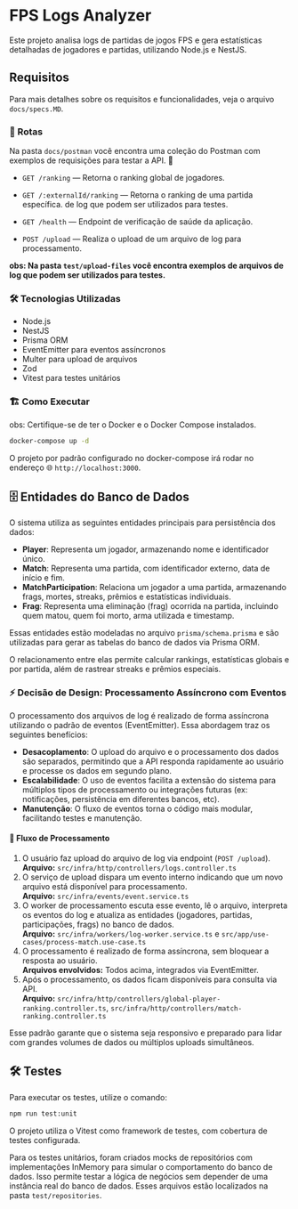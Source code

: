 
# FPS Logs Analyzer

Este projeto analisa logs de partidas de jogos FPS e gera estatísticas detalhadas de jogadores e partidas, utilizando Node.js e NestJS.

## Requisitos

Para mais detalhes sobre os requisitos e funcionalidades, veja o arquivo `docs/specs.MD`.

### 📡 Rotas 
Na pasta ```docs/postman``` você encontra uma coleção do Postman com exemplos de requisições para testar a API. 📨

- `GET /ranking` — Retorna o ranking global de jogadores. 
  
- `GET /:externalId/ranking` — Retorna o ranking de uma partida específica. 
de log que podem ser utilizados para testes.

- `GET /health` — Endpoint de verificação de saúde da aplicação. 
  
- `POST /upload` — Realiza o upload de um arquivo de log para processamento. 

**obs: Na pasta ```test/upload-files``` você encontra exemplos de arquivos de log que podem ser utilizados para testes.**

### 🛠️ Tecnologias Utilizadas 
- Node.js
- NestJS
- Prisma ORM 
- EventEmitter para eventos assíncronos
- Multer para upload de arquivos
- Zod 
- Vitest para testes unitários

### 🏗️ Como Executar 

obs: Certifique-se de ter o Docker e o Docker Compose instalados.

```bash
docker-compose up -d
```


O projeto por padrão configurado no docker-compose irá rodar no endereço 🌐 `http://localhost:3000`. 

## 🗄️ Entidades do Banco de Dados

O sistema utiliza as seguintes entidades principais para persistência dos dados:

- **Player**: Representa um jogador, armazenando nome e identificador único.
- **Match**: Representa uma partida, com identificador externo, data de início e fim.
- **MatchParticipation**: Relaciona um jogador a uma partida, armazenando frags, mortes, streaks, prêmios e estatísticas individuais.
- **Frag**: Representa uma eliminação (frag) ocorrida na partida, incluindo quem matou, quem foi morto, arma utilizada e timestamp.

Essas entidades estão modeladas no arquivo `prisma/schema.prisma` e são utilizadas para gerar as tabelas do banco de dados via Prisma ORM.

O relacionamento entre elas permite calcular rankings, estatísticas globais e por partida, além de rastrear streaks e prêmios especiais.

### ⚡ Decisão de Design: Processamento Assíncrono com Eventos 

O processamento dos arquivos de log é realizado de forma assíncrona utilizando o padrão de eventos (EventEmitter). Essa abordagem traz os seguintes benefícios:

- **Desacoplamento**: O upload do arquivo e o processamento dos dados são separados, permitindo que a API responda rapidamente ao usuário e processe os dados em segundo plano. 
- **Escalabilidade**: O uso de eventos facilita a extensão do sistema para múltiplos tipos de processamento ou integrações futuras (ex: notificações, persistência em diferentes bancos, etc). 
- **Manutenção**: O fluxo de eventos torna o código mais modular, facilitando testes e manutenção. 

#### 🔀 Fluxo de Processamento 
1. O usuário faz upload do arquivo de log via endpoint (`POST /upload`).  
   **Arquivo:** `src/infra/http/controllers/logs.controller.ts`
2. O serviço de upload dispara um evento interno indicando que um novo arquivo está disponível para processamento.  
   **Arquivo:** `src/infra/events/event.service.ts`
3. O worker de processamento escuta esse evento, lê o arquivo, interpreta os eventos do log e atualiza as entidades (jogadores, partidas, participações, frags) no banco de dados.  
   **Arquivo:** `src/infra/workers/log-worker.service.ts` e `src/app/use-cases/process-match.use-case.ts`
4. O processamento é realizado de forma assíncrona, sem bloquear a resposta ao usuário.  
   **Arquivos envolvidos:** Todos acima, integrados via EventEmitter.
5. Após o processamento, os dados ficam disponíveis para consulta via API.  
   **Arquivo:** `src/infra/http/controllers/global-player-ranking.controller.ts`, `src/infra/http/controllers/match-ranking.controller.ts`

Esse padrão garante que o sistema seja responsivo e preparado para lidar com grandes volumes de dados ou múltiplos uploads simultâneos.


## 🛠️ Testes

Para executar os testes, utilize o comando:

```bash
npm run test:unit
```

O projeto utiliza o Vitest como framework de testes, com cobertura de testes configurada.

Para os testes unitários, foram criados mocks de repositórios com implementações InMemory para simular o comportamento do banco de dados. Isso permite testar a lógica de negócios sem depender de uma instância real do banco de dados. Esses arquivos estão localizados na pasta `test/repositories`.